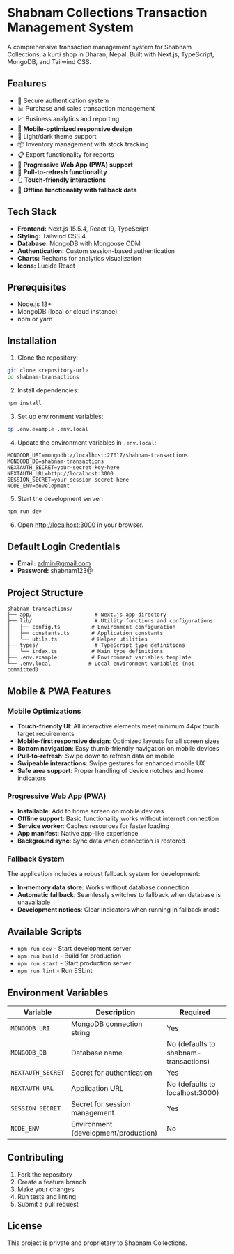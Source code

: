 # Shabnam Collections Transaction Management System

A comprehensive transaction management system for Shabnam Collections, a kurti shop in Dharan, Nepal. Built with Next.js, TypeScript, MongoDB, and Tailwind CSS.

## Features

- 🔐 Secure authentication system
- 📊 Purchase and sales transaction management
- 📈 Business analytics and reporting
- 📱 **Mobile-optimized responsive design**
- 🌙 Light/dark theme support
- 📦 Inventory management with stock tracking
- 📋 Export functionality for reports
- 📲 **Progressive Web App (PWA) support**
- 🔄 **Pull-to-refresh functionality**
- 👆 **Touch-friendly interactions**
- 📴 **Offline functionality with fallback data**

## Tech Stack

- **Frontend:** Next.js 15.5.4, React 19, TypeScript
- **Styling:** Tailwind CSS 4
- **Database:** MongoDB with Mongoose ODM
- **Authentication:** Custom session-based authentication
- **Charts:** Recharts for analytics visualization
- **Icons:** Lucide React

## Prerequisites

- Node.js 18+ 
- MongoDB (local or cloud instance)
- npm or yarn

## Installation

1. Clone the repository:
```bash
git clone <repository-url>
cd shabnam-transactions
```

2. Install dependencies:
```bash
npm install
```

3. Set up environment variables:
```bash
cp .env.example .env.local
```

4. Update the environment variables in `.env.local`:
```env
MONGODB_URI=mongodb://localhost:27017/shabnam-transactions
MONGODB_DB=shabnam-transactions
NEXTAUTH_SECRET=your-secret-key-here
NEXTAUTH_URL=http://localhost:3000
SESSION_SECRET=your-session-secret-here
NODE_ENV=development
```

5. Start the development server:
```bash
npm run dev
```

6. Open [http://localhost:3000](http://localhost:3000) in your browser.

## Default Login Credentials

- **Email:** admin@gmail.com
- **Password:** shabnam123@

## Project Structure

```
shabnam-transactions/
├── app/                    # Next.js app directory
├── lib/                    # Utility functions and configurations
│   ├── config.ts          # Environment configuration
│   ├── constants.ts       # Application constants
│   └── utils.ts           # Helper utilities
├── types/                  # TypeScript type definitions
│   └── index.ts           # Main type definitions
├── .env.example           # Environment variables template
└── .env.local            # Local environment variables (not committed)
```

## Mobile & PWA Features

### Mobile Optimizations
- **Touch-friendly UI**: All interactive elements meet minimum 44px touch target requirements
- **Mobile-first responsive design**: Optimized layouts for all screen sizes
- **Bottom navigation**: Easy thumb-friendly navigation on mobile devices
- **Pull-to-refresh**: Swipe down to refresh data on mobile
- **Swipeable interactions**: Swipe gestures for enhanced mobile UX
- **Safe area support**: Proper handling of device notches and home indicators

### Progressive Web App (PWA)
- **Installable**: Add to home screen on mobile devices
- **Offline support**: Basic functionality works without internet connection
- **Service worker**: Caches resources for faster loading
- **App manifest**: Native app-like experience
- **Background sync**: Sync data when connection is restored

### Fallback System
The application includes a robust fallback system for development:
- **In-memory data store**: Works without database connection
- **Automatic fallback**: Seamlessly switches to fallback when database is unavailable
- **Development notices**: Clear indicators when running in fallback mode

## Available Scripts

- `npm run dev` - Start development server
- `npm run build` - Build for production
- `npm run start` - Start production server
- `npm run lint` - Run ESLint

## Environment Variables

| Variable | Description | Required |
|----------|-------------|----------|
| `MONGODB_URI` | MongoDB connection string | Yes |
| `MONGODB_DB` | Database name | No (defaults to shabnam-transactions) |
| `NEXTAUTH_SECRET` | Secret for authentication | Yes |
| `NEXTAUTH_URL` | Application URL | No (defaults to localhost:3000) |
| `SESSION_SECRET` | Secret for session management | Yes |
| `NODE_ENV` | Environment (development/production) | No |

## Contributing

1. Fork the repository
2. Create a feature branch
3. Make your changes
4. Run tests and linting
5. Submit a pull request

## License

This project is private and proprietary to Shabnam Collections.